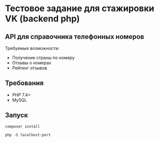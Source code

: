 # Тестовое задание для стажировки VK (backend php)

## API для справочника телефонных номеров

Требуемые возможности:
- Получение страны по номеру
- Отзывы о номерах
- Рейтинг отзывов

## Требования
- PHP 7.4+
- MySQL

## Запуск

``` composer install ```

``` php -S localhost:port ```
